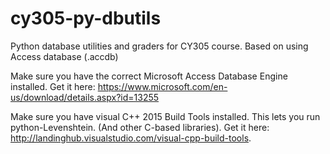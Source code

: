 # cy305-py-dbutils
Python database utilities and graders for CY305 course. Based on using Access database (.accdb)

Make sure you have the correct Microsoft Access Database Engine installed. 
Get it here: https://www.microsoft.com/en-us/download/details.aspx?id=13255

Make sure you have visual C++ 2015 Build Tools installed. This lets you run python-Levenshtein.
(And other C-based libraries). Get it here: http://landinghub.visualstudio.com/visual-cpp-build-tools. 
